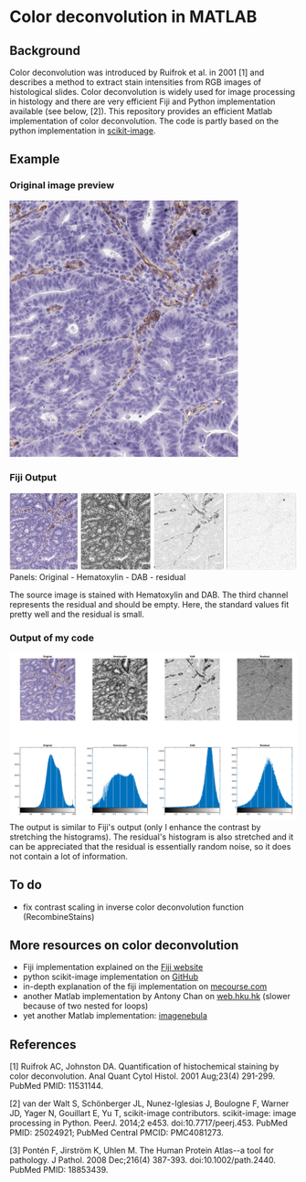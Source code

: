 # Color deconvolution in MATLAB

## Background

Color deconvolution was introduced by Ruifrok et al. in 2001 [1] and describes a method to extract stain intensities from RGB images of histological slides. Color deconvolution is widely used for image processing in histology and there are very efficient Fiji and Python implementation available (see below, [2]). This repository provides an efficient Matlab implementation of color deconvolution. The code is partly based on the python implementation in [scikit-image](https://github.com/scikit-image/scikit-image/blob/master/skimage/color/colorconv.py).

## Example

### Original image preview
![Original image thumbnail](Tumor_CD31_LoRes.png "Original image thumbnail")

### Fiji Output
![Fiji Output](FijiOutput.jpg "Fiji Output")
Panels: Original - Hematoxylin - DAB - residual

The source image is stained with Hematoxylin and DAB. The third channel represents the residual and should be empty. Here, the standard values fit pretty well and the residual is small. 

### Output of my code

![my Output](MyOutputFull.png "My Output")
The output is similar to Fiji's output (only I enhance the contrast by stretching the histograms). The residual's histogram is also stretched and it can be appreciated that the residual is essentially random noise, so it does not contain a lot of information.

## To do

* fix contrast scaling in inverse color deconvolution function (RecombineStains)

## More resources on color deconvolution

* Fiji implementation explained on the [Fiji website](http://fiji.sc/Colour_Deconvolution)
* python scikit-image implementation on [GitHub](https://github.com/scikit-image/scikit-image/blob/master/skimage/color/colorconv.py)
* in-depth explanation of the fiji implementation on [mecourse.com](http://www.mecourse.com/landinig/software/cdeconv/cdeconv.html)
* another Matlab implementation by Antony Chan on [web.hku.hk](http://web.hku.hk/~ccsigma/color-deconv/color-deconv.html) (slower because of two nested for loops)
* yet another Matlab implementation: [imagenebula](https://code.google.com/p/imagenebula/source/browse/imagenebula/matlab/color/colordeconv.m?r=ec8fb69176f28ba49b38d5556452c38f7e02fa5a)

## References

[1] Ruifrok AC, Johnston DA. Quantification of histochemical staining by color deconvolution. Anal Quant Cytol Histol. 2001 Aug;23(4) 291-299. PubMed PMID: 11531144.

[2] van der Walt S, Schönberger JL, Nunez-Iglesias J, Boulogne F, Warner JD, Yager N, Gouillart E, Yu T, scikit-image contributors. scikit-image: image processing in Python. PeerJ. 2014;2 e453. doi:10.7717/peerj.453. PubMed PMID: 25024921; PubMed Central PMCID: PMC4081273.

[3] Pontén F, Jirström K, Uhlen M. The Human Protein Atlas--a tool for pathology. J Pathol. 2008 Dec;216(4) 387-393. doi:10.1002/path.2440. PubMed PMID: 18853439.
